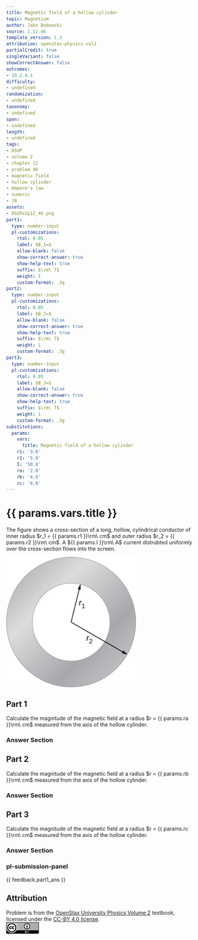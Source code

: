 ```yaml
---
title: Magnetic field of a hollow cylinder
topic: Magnetism
author: Jake Bobowski
source: 2.12.46
template_version: 1.3
attribution: openstax-physics-vol2
partialCredit: true
singleVariant: false
showCorrectAnswer: false
outcomes:
- 19.2.4.1
difficulty:
- undefined
randomization:
- undefined
taxonomy:
- undefined
span:
- undefined
length:
- undefined
tags:
- OSUP
- volume 2
- chapter 12
- problem 46
- magnetic field
- hollow cylinder
- Ampere's law
- numeric
- JB
assets:
- OSUPv2p12_46.png
part1:
  type: number-input
  pl-customizations:
    rtol: 0.05
    label: $B_1=$
    allow-blank: false
    show-correct-answer: true
    show-help-text: true
    suffix: $\rm\ T$
    weight: 1
    custom-format: .3g
part2:
  type: number-input
  pl-customizations:
    rtol: 0.05
    label: $B_2=$
    allow-blank: false
    show-correct-answer: true
    show-help-text: true
    suffix: $\rm\ T$
    weight: 1
    custom-format: .3g
part3:
  type: number-input
  pl-customizations:
    rtol: 0.05
    label: $B_3=$
    allow-blank: false
    show-correct-answer: true
    show-help-text: true
    suffix: $\rm\ T$
    weight: 1
    custom-format: .3g
substitutions:
  params:
    vars:
      title: Magnetic field of a hollow cylinder
    r1: '3.0'
    r2: '5.0'
    I: '50.0'
    ra: '2.0'
    rb: '4.0'
    rc: '6.0'
---
```

# {{ params.vars.title }}
The figure shows a cross-section of a long, hollow, cylindrical conductor of inner radius $r_1 = {{ params.r1 }}\rm\ cm$ and outer radius $r_2 = {{ params.r2 }}\rm\ cm$.
A ${{ params.I }}\rm\ A$ current distrubted uniformly over the cross-section flows into the screen.

<img src="OSUPv2p12_46.png" width=350 alt="Cross-section of a hollow cylinder carry a uniform current.">

## Part 1

Calculate the magnitude of the magnetic field at a radius $r = {{ params.ra }}\rm\ cm$ measured from the axis of the hollow cylinder.

### Answer Section

## Part 2

Calculate the magnitude of the magnetic field at a radius $r = {{ params.rb }}\rm\ cm$ measured from the axis of the hollow cylinder.

### Answer Section

## Part 3

Calculate the magnitude of the magnetic field at a radius $r = {{ params.rc }}\rm\ cm$ measured from the axis of the hollow cylinder.

### Answer Section

### pl-submission-panel

{{ feedback.part1_ans }}

## Attribution

Problem is from the [OpenStax University Physics Volume 2](https://openstax.org/details/books/university-physics-volume-2) textbook, licensed under the [CC-BY 4.0 license](https://creativecommons.org/licenses/by/4.0/).<br>![Image representing the Creative Commons 4.0 BY license.](https://raw.githubusercontent.com/firasm/bits/master/by.png)